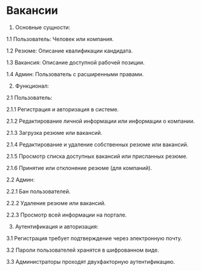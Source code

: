 # Вакансии

1. Основные сущности:

1.1 Пользователь: Человек или компания.

1.2 Резюме: Описание квалификации кандидата.

1.3 Вакансия: Описание доступной рабочей позиции.

1.4 Админ: Пользователь с расширенными правами.

2. Функционал:

2.1 Пользователь:

2.1.1 Регистрация и авторизация в системе.

2.1.2 Редактирование личной информации или информации о компании.

2.1.3 Загрузка резюме или вакансий.

2.1.4 Редактирование и удаление собственных резюме или вакансий.

2.1.5 Просмотр списка доступных вакансий или присланных резюме.

2.1.6 Принятие или отклонение резюме (для компаний).

2.2 Админ:

2.2.1 Бан пользователей.

2.2.2 Удаление резюме или вакансий.

2.2.3 Просмотр всей информации на портале.

3. Аутентификация и авторизация:

3.1 Регистрация требует подтверждение через электронную почту.

3.2 Пароли пользователей хранятся в шифрованном виде.

3.3 Администраторы проходят двухфакторную аутентификацию.
